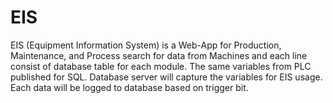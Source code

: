 # EIS
EIS (Equipment Information System) is a Web-App for Production, Maintenance, and Process search for data from Machines and each line consist of database table for each module. The same variables from PLC published for SQL. Database server will capture the variables for EIS usage. Each data will be logged to database based on trigger bit.
